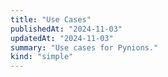 ```yaml
---
title: "Use Cases"
publishedAt: "2024-11-03"
updatedAt: "2024-11-03"
summary: "Use cases for Pynions."
kind: "simple"
---
```


